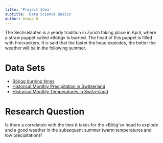 ```yaml
---
title: 'Project Idea'
subtitle: 'Data Science Basics'
author: Group 8
---
```


The Sechseläuten is a yearly tradition in Zurich taking place in April, where a
straw puppet called «Böög» is burned. The head of this puppet is filled with
firecrackers. It is said that the faster the head explodes, the better the
weather will be in the following summer.

# Data Sets

- [Böögg burning times](https://www.kaggle.com/kkanders/historical-monthly-temperatures-in-switzerland/download)
- [Historical Monthly Precipitation in Switzerland](https://www.kaggle.com/kkanders/historical-monthly-precipitation-in-switzerland/download)
- [Historical Monthly Temperatures in Switzerland](https://www.kaggle.com/kkanders/sechselaeuten/download)

# Research Question

Is there a correlatoin with the time it takes for the «Böög's» head to explode
and a good weather in the subsequent summer (warm temperatures and low
precipitation)?

